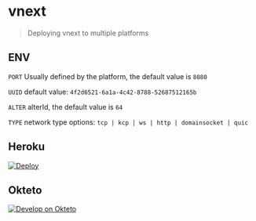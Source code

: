 # vnext
> Deploying vnext to multiple platforms


## ENV

`PORT` Usually defined by the platform, the default value is `8080`

`UUID` default value: `4f2d6521-6a1a-4c42-8788-52687512165b`

`ALTER` alterId, the default value is `64`

`TYPE` network type options: `tcp | kcp | ws | http | domainsocket | quic`

## Heroku

[![Deploy](https://www.herokucdn.com/deploy/button.svg)](https://heroku.com/deploy?template=https://github.com/initdc/vnext)

## Okteto

[![Develop on Okteto](https://okteto.com/develop-okteto.svg)](https://cloud.okteto.com/deploy?repository=https://github.com/initdc/vnext)
